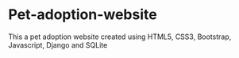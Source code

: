 # Pet-adoption-website
This a pet adoption website created using HTML5, CSS3, Bootstrap, Javascript, Django and SQLite
